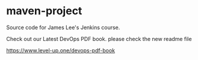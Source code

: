 # maven-project
Source code for James Lee's Jenkins course.

Check out our Latest DevOps PDF book.
please check the new readme file

https://www.level-up.one/devops-pdf-book

